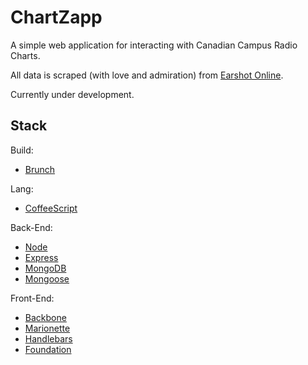 # ChartZapp

A simple web application for interacting with Canadian Campus Radio Charts.

All data is scraped (with love and admiration) from [Earshot Online](http://earshot-online.com).

Currently under development.

## Stack

Build:
* [Brunch](brunch.io)

Lang:
* [CoffeeScript](http://coffeescript.org/)

Back-End:
* [Node](http://nodejs.org/)
* [Express](http://expressjs.com/)
* [MongoDB](https://www.mongodb.org/)
* [Mongoose](http://mongoosejs.com/)

Front-End:
* [Backbone](http://backbonejs.org/)
* [Marionette](http://marionettejs.com/)
* [Handlebars](http://handlebarsjs.com/)
* [Foundation](https://github.com/zurb/foundation)
